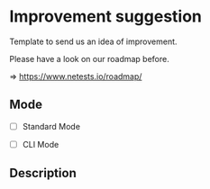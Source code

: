 # Improvement suggestion

Template to send us an idea of improvement.

Please have a look on our roadmap before.

=> https://www.netests.io/roadmap/



## Mode

- [ ] Standard Mode
- [ ] CLI Mode



## Description